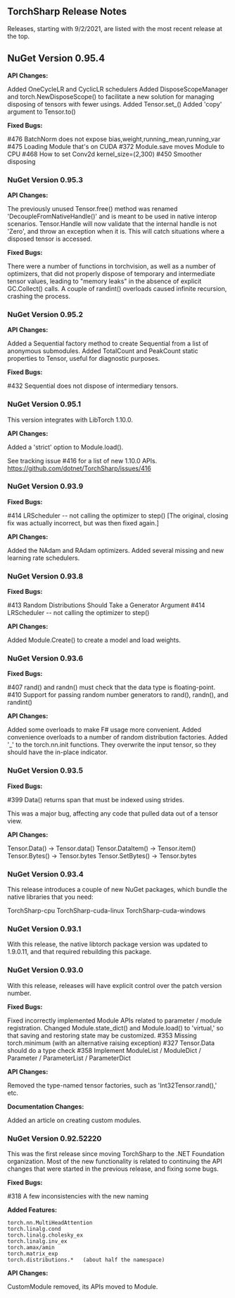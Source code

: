 ## TorchSharp Release Notes

Releases, starting with 9/2/2021, are listed with the most recent release at the top.
## NuGet Version 0.95.4

__API Changes:__

Added OneCycleLR and CyclicLR schedulers
Added DisposeScopeManager and torch.NewDisposeScope() to facilitate a new solution for managing disposing of  tensors with fewer usings.
Added Tensor.set_()
Added 'copy' argument to Tensor.to()

__Fixed Bugs:__

#476 BatchNorm does not expose bias,weight,running_mean,running_var
#475 Loading Module that's on CUDA
#372 Module.save moves Module to CPU
#468 How to set Conv2d kernel_size=(2,300)
#450 Smoother disposing

### NuGet Version 0.95.3

__API Changes:__

The previously unused Tensor.free() method was renamed 'DecoupleFromNativeHandle()' and is meant to be used in native interop scenarios.
Tensor.Handle will now validate that the internal handle is not 'Zero', and throw an exception when it is. This will catch situations where a disposed tensor is accessed.

__Fixed Bugs:__

There were a number of functions in torchvision, as well as a number of optimizers, that did not properly dispose of temporary and intermediate tensor values, leading to "memory leaks" in the absence of explicit GC.Collect() calls.
A couple of randint() overloads caused infinite recursion, crashing the process.

### NuGet Version 0.95.2

__API Changes:__

Added a Sequential factory method to create Sequential from a list of anonymous submodules.
Added TotalCount and PeakCount static properties to Tensor, useful for diagnostic purposes.

__Fixed Bugs:__

#432 Sequential does not dispose of intermediary tensors.

### NuGet Version 0.95.1

This version integrates with LibTorch 1.10.0.

__API Changes:__

Added a 'strict' option to Module.load().

See tracking issue #416 for a list of new 1.10.0 APIs.
https://github.com/dotnet/TorchSharp/issues/416

### NuGet Version 0.93.9

__Fixed Bugs:__

#414 LRScheduler -- not calling the optimizer to step() [The original, closing fix was actually incorrect, but was then fixed again.]

__API Changes:__

Added the NAdam and RAdam optimizers.
Added several missing and new learning rate schedulers.


### NuGet Version 0.93.8

__Fixed Bugs:__

#413 Random Distributions Should Take a Generator Argument
#414 LRScheduler -- not calling the optimizer to step()

__API Changes:__

Added Module.Create<T>() to create a model and load weights.

### NuGet Version 0.93.6

__Fixed Bugs:__

#407 rand() and randn() must check that the data type is floating-point.
#410 Support for passing random number generators to rand(), randn(), and randint()


__API Changes:__

Added some overloads to make F# usage more convenient.
Added convenience overloads to a number of random distribution factories.
Added '_' to the torch.nn.init functions. They overwrite the input tensor, so they should have the in-place indicator.

### NuGet Version 0.93.5

__Fixed Bugs:__

#399 Data<T>() returns span that must be indexed using strides. 

This was a major bug, affecting any code that pulled data out of a tensor view.

__API Changes:__

Tensor.Data<T>() -> Tensor.data<T>()
Tensor.DataItem<T>() -> Tensor.item<T>()
Tensor.Bytes() -> Tensor.bytes
Tensor.SetBytes() -> Tensor.bytes

### NuGet Version 0.93.4

This release introduces a couple of new NuGet packages, which bundle the native libraries that you need:

TorchSharp-cpu
TorchSharp-cuda-linux
TorchSharp-cuda-windows

### NuGet Version 0.93.1

With this release, the native libtorch package version was updated to 1.9.0.11, and that required rebuilding this package.

### NuGet Version 0.93.0

With this release, releases will have explicit control over the patch version number.

__Fixed Bugs:__

Fixed incorrectly implemented Module APIs related to parameter / module registration.
Changed Module.state_dict() and Module.load() to 'virtual,' so that saving and restoring state may be customized.
#353 Missing torch.minimum (with an alternative raising exception)
#327 Tensor.Data<T> should do a type check
#358 Implement ModuleList / ModuleDict / Parameter / ParameterList / ParameterDict

__API Changes:__

Removed the type-named tensor factories, such as 'Int32Tensor.rand(),' etc.

__Documentation Changes:__

Added an article on creating custom modules.

### NuGet Version 0.92.52220

This was the first release since moving TorchSharp to the .NET Foundation organization. Most of the new functionality is related to continuing the API changes that were started in the previous release, and fixing some bugs.

__Fixed Bugs:__

#318 A few inconsistencies with the new naming

__Added Features:__

```
torch.nn.MultiHeadAttention
torch.linalg.cond
torch.linalg.cholesky_ex
torch.linalg.inv_ex
torch.amax/amin
torch.matrix_exp
torch.distributions.*   (about half the namespace)
```

__API Changes:__

CustomModule removed, its APIs moved to Module.
